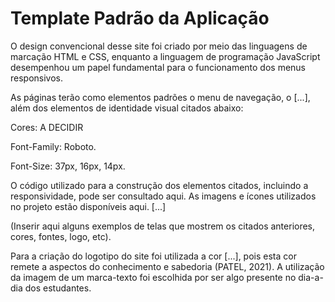 # Template Padrão da Aplicação

O design convencional desse site foi criado por meio das linguagens de marcação HTML e CSS, enquanto a linguagem de programação JavaScript desempenhou um papel fundamental para o funcionamento dos menus responsivos.

As páginas terão como elementos padrões o menu de navegação, o [...], além dos elementos de identidade visual citados abaixo:

Cores: A DECIDIR

Font-Family: Roboto.

Font-Size: 37px, 16px, 14px.

O código utilizado para a construção dos elementos citados, incluindo a responsividade, pode ser consultado aqui. 
As imagens e ícones utilizados no projeto estão disponíveis aqui. [...]

(Inserir aqui alguns exemplos de telas que mostrem os citados anteriores, cores, fontes, logo, etc).

Para a criação do logotipo do site foi utilizada a cor [...], pois esta cor remete a aspectos do conhecimento e sabedoria (PATEL, 2021). A utilização da imagem de um marca-texto foi escolhida por ser algo presente no dia-a-dia dos estudantes.


